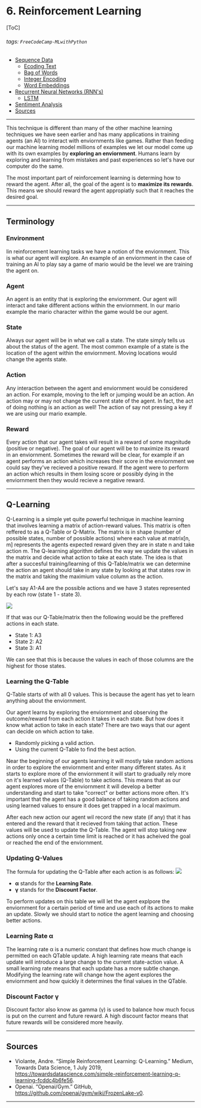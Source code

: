# 6. Reinforcement Learning

[ToC]

###### tags: `FreeCodeCamp-MLwithPython`


* [Sequence Data](#sequence-data)
    * [Ecoding Text](#encoding-text)
    * [Bag of Words](#bag-of-words)
    * [Integer Encoding](#integer-encoding)
    * [Word Embeddings](#word-embeddings)
* [Recurrent Neural Networks (RNN's)](#recurrent-neural-networks)
    * [LSTM](#lstm)
* [Sentiment Analysis](#layer-parameters)
* [Sources](#sources)

---

This technique is different than many of the other machine learning techniques we have seen earlier and has many applications in training agents (an AI) to interact with enviornments like games. Rather than feeding our machine learning model millions of examples we let our model come up with its own examples by **exploring an enviornment**. Humans learn by exploring and learning from mistakes and past experiences so let's have our computer do the same.

The most important part of reinforcement learning is determing how to reward the agent. After all, the goal of the agent is to **maximize its rewards**. This means we should reward the agent appropiatly such that it reaches the desired goal.

---

## Terminology

### Environment

Iin reinforcement learning tasks we have a notion of the enviornment. This is what our agent will explore. An example of an enviornment in the case of training an AI to play say a game of mario would be the level we are training the agent on.

### Agent

An agent is an entity that is exploring the enviornment. Our agent will interact and take different actions within the enviornment. In our mario example the mario character within the game would be our agent. 

### State

Always our agent will be in what we call a state. The state simply tells us about the status of the agent. The most common example of a state is the location of the agent within the enviornment. Moving locations would change the agents state.

### Action

Any interaction between the agent and enviornment would be considered an action. For example, moving to the left or jumping would be an action. An action may or may not change the current state of the agent. In fact, the act of doing nothing is an action as well! The action of say not pressing a key if we are using our mario example.

### Reward

Every action that our agent takes will result in a reward of some magnitude (positive or negative). The goal of our agent will be to maximize its reward in an enviornment. Sometimes the reward will be clear, for example if an agent performs an action which increases their score in the enviornment we could say they've recieved a positive reward. If the agent were to perform an action which results in them losing score or possibly dying in the enviornment then they would recieve a negative reward. 

---

## Q-Learning

Q-Learning is a simple yet quite powerful technique in machine learning that involves learning a matrix of action-reward values. This matrix is often reffered to as a Q-Table or Q-Matrix. The matrix is in shape (number of possible states, number of possible actions) where each value at matrix[n, m] represents the agents expected reward given they are in state n and take action m. The Q-learning algorithm defines the way we update the values in the matrix and decide what action to take at each state. The idea is that after a succesful training/learning of this Q-Table/matrix we can determine the action an agent should take in any state by looking at that states row in the matrix and taking the maximium value column as the action.

Let's say A1-A4 are the possible actions and we have 3 states represented by each row (state 1 - state 3).

![](https://i.imgur.com/P3bO5Hl.png)

If that was our Q-Table/matrix then the following would be the preffered actions in each state.
* State 1: A3
* State 2: A2
* State 3: A1

We can see that this is because the values in each of those columns are the highest for those states.

### Learning the Q-Table

Q-Table starts of with all 0 values. This is because the agent has yet to learn anything about the enviornment. 

Our agent learns by exploring the enviornment and observing the outcome/reward from each action it takes in each state. But how does it know what action to take in each state? There are two ways that our agent can decide on which action to take.
* Randomly picking a valid action.
* Using the current Q-Table to find the best action.

Near the beginning of our agents learning it will mostly take random actions in order to explore the enviornment and enter many different states. As it starts to explore more of the enviornment it will start to gradually rely more on it's learned values (Q-Table) to take actions. This means that as our agent explores more of the enviornment it will develop a better understanding and start to take "correct" or better actions more often. It's important that the agent has a good balance of taking random actions and using learned values to ensure it does get trapped in a local maximum. 

After each new action our agent wil record the new state (if any) that it has entered and the reward that it recieved from taking that action. These values will be used to update the Q-Table. The agent will stop taking new actions only once a certain time limit is reached or it has acheived the goal or reached the end of the enviornment. 

### Updating Q-Values

The formula for updating the Q-Table after each action is as follows:
![](https://i.imgur.com/zSwCDlJ.png)

* **α** stands for the **Learning Rate**.
* **γ** stands for the **Discount Factor**.

To perform updates on this table we will let the agent explpore the enviornment for a certain period of time and use each of its actions to make an update. Slowly we should start to notice the agent learning and choosing better actions. 

### Learning Rate α

The learning rate α is a numeric constant that defines how much change is permitted on each QTable update. A high learning rate means that each update will introduce a large change to the current state-action value. A small learning rate means that each update has a more subtle change. Modifying the learning rate will change how the agent explores the enviornment and how quickly it determines the final values in the QTable.

### Discount Factor γ

Discount factor also know as gamma (γ) is used to balance how much focus is put on the current and future reward. A high discount factor means that future rewards will be considered more heavily.

---

## Sources

* Violante, Andre. “Simple Reinforcement Learning: Q-Learning.” Medium, Towards Data Science, 1 July 2019, https://towardsdatascience.com/simple-reinforcement-learning-q-learning-fcddc4b6fe56.
* Openai. “Openai/Gym.” GitHub, https://github.com/openai/gym/wiki/FrozenLake-v0.

---
